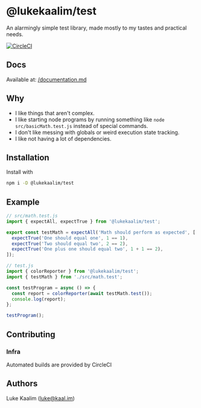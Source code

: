 # @lukekaalim/test
An alarmingly simple test library, made mostly to my tastes and practical needs.

[![CircleCI](https://circleci.com/gh/lukekaalim/test.svg?style=svg)](https://circleci.com/gh/lukekaalim/test)

## Docs
Available at:
[/documentation.md](/documentation.md)

## Why
- I like things that aren't complex.
- I like starting node programs by running something like `node src/basicMath.test.js` instead of special commands.
- I don't like messing with globals or weird execution state tracking.
- I like not having a lot of dependencies.

## Installation
Install with
```bash
npm i -D @lukekaalim/test
```

## Example

```javascript
// src/math.test.js
import { expectAll, expectTrue } from '@lukekaalim/test';

export const testMath = expectAll('Math should perform as expected', [
  expectTrue('One should equal one', 1 == 1),
  expectTrue('Two should equal two', 2 == 2),
  expectTrue('One plus one should equal two', 1 + 1 == 2),
]);
```
```javascript
// test.js
import { colorReporter } from '@lukekaalim/test';
import { testMath } from './src/math.test';

const testProgram = async () => {
  const report = colorReporter(await testMath.test());
  console.log(report);
};

testProgram();
```

## Contributing

### Infra
Automated builds are provided by CircleCI

## Authors
Luke Kaalim (luke@kaal.im)